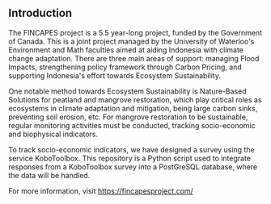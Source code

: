 ## Introduction
The FINCAPES project is a 5.5 year-long project, funded by the Government of Canada. This is a joint project managed by the University of Waterloo's Environment and Math faculties aimed at aiding Indonesia with climate change adaptation. There are three main areas of support: managing Flood Impacts, strengthening policy framework through Carbon Pricing, and supporting Indonesia's effort towards Ecosystem Sustainability.

One notable method towards Ecosystem Sustainability is Nature-Based Solutions for peatland and mangrove restoration, which play critical roles as ecosystems in climate adaptation and mitigation, being large carbon sinks, preventing soil erosion, etc. For mangrove restoration to be sustainable, regular monitoring activities must be conducted, tracking socio-economic and biophysical indicators.

To track socio-economic indicators, we have designed a survey using the service KoboToolbox. This repository is a Python script used to integrate responses from a KoboToolbox survey into a PostGreSQL database, where the data will be handled. 

For more information, visit https://fincapesproject.com/ 
